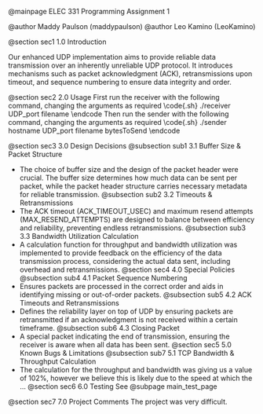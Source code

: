 @mainpage ELEC 331 Programming Assignment 1

@author Maddy Paulson (maddypaulson) @author Leo Kamino (LeoKamino)

@section sec1 1.0 Introduction

Our enhanced UDP implementation aims to provide reliable data transmission over an inherently unreliable UDP protocol. It introduces mechanisms such as packet acknowledgment (ACK), retransmissions upon timeout, and sequence numbering to ensure data integrity and order.

@section sec2 2.0 Usage 
First run the receiver with the following command, changing the arguments as required 
\code{.sh} 
./receiver UDP_port filename 
\endcode 
Then run the sender with the following command, changing the arguments as required 
\code{.sh} 
./sender hostname UDP_port filename bytesToSend 
\endcode

@section sec3 3.0 Design Decisions 
@subsection sub1 3.1 Buffer Size & Packet Structure
- The choice of buffer size and the design of the packet header were crucial. The buffer size determines how much data can be sent per packet, while the packet header structure carries necessary metadata for reliable transmission. 
@subsection sub2 3.2 Timeouts & Retransmissions
- The ACK timeout (ACK_TIMEOUT_USEC) and maximum resend attempts (MAX_RESEND_ATTEMPTS) are designed to balance between efficiency and reliability, preventing endless retransmissions. 
@subsection sub3 3.3 Bandwidth Utilization Calculation
- A calculation function for throughput and bandwidth utilization was implemented to provide feedback on the efficiency of the data transmission process, considering the actual data sent, including overhead and retransmissions.
@section sec4 4.0 Special Policies 
@subsection sub4 4.1 Packet Sequence Numbering
- Ensures packets are processed in the correct order and aids in identifying missing or out-of-order packets. 
@subsection sub5 4.2 ACK Timeouts and Retransmissions
- Defines the reliability layer on top of UDP by ensuring packets are retransmitted if an acknowledgment is not received within a certain timeframe. 
@subsection sub6 4.3 Closing Packet
- A special packet indicating the end of transmission, ensuring the receiver is aware when all data has been sent.
@section sec5 5.0 Known Bugs & Limitations 
@subsection sub7 5.1 TCP Bandwidth & Throughput Calculation
- The calculation for the throughput and bandwidth was giving us a value of 102%, however we believe this is likely due to the speed at which the ...
@section sec6 6.0 Testing 
See @subpage main_test_page

@section sec7 7.0 Project Comments 
The project was very difficult.
